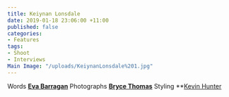 ```yaml
---
title: Keiynan Lonsdale
date: 2019-01-18 23:06:00 +11:00
published: false
categories:
- Features
tags:
- Shoot
- Interviews
Main Image: "/uploads/KeiynanLonsdale%201.jpg"
---
```


Words **[Eva Barragan](https://www.instagram.com/evuhbee/)**
Photographs **[Bryce Thomas](https://www.instagram.com/friendlypervert/)**
Styling **[Kevin Hunter](https://www.instagram.com/studiokevinhunter/)

